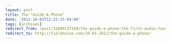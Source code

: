 ```yaml
---
layout: post
title: The "Guide-A-Phone"
date: '2012-10-03T12:25:15-04:00'
tags: [archives]
redirect_from: /post/32809137150/the-guide-a-phone-the-first-audio-tour-for/
redirect_to: http://fieldnoise.com/10-03-2012/the-guide-a-phone/
---
```

